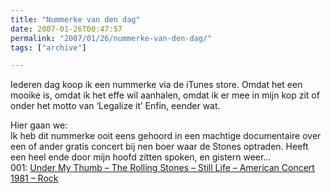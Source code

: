 ```yaml
---
title: "Nummerke van den dag"
date: 2007-01-26T00:47:57
permalink: "2007/01/26/nummerke-van-den-dag/"
tags: ["archive"]

---
```

Iederen dag koop ik een nummerke via de iTunes store. Omdat het een mooike is, omdat ik het effe wil aanhalen, omdat ik er mee in mijn kop zit of onder het motto van ‘Legalize it’ Enfin, eender wat.

Hier gaan we:  
Ik heb dit nummerke ooit eens gehoord in een machtige documentaire over een of ander gratis concert bij nen boer waar de Stones optraden. Heeft een heel ende door mijn hoofd zitten spoken, en gistern weer…  
001: [Under My Thumb – The Rolling Stones – Still Life – American Concert 1981 – Rock](http://phobos.apple.com/WebObjects/MZStore.woa/wa/viewAlbum?playlistId=17642520&s=143446&i=17642472 "http://phobos.apple.com/WebObjects/MZStore.woa/wa/viewAlbum?playlistId=17642520&s=143446&i=17642472")
